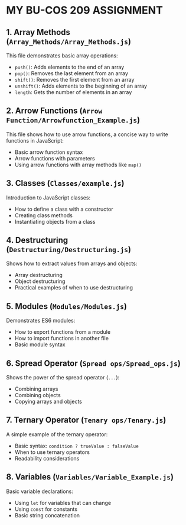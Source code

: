 # MY BU-COS 209 ASSIGNMENT

## 1. Array Methods (`Array_Methods/Array_Methods.js`)
This file demonstrates basic array operations:
- `push()`: Adds elements to the end of an array
- `pop()`: Removes the last element from an array
- `shift()`: Removes the first element from an array
- `unshift()`: Adds elements to the beginning of an array
- `length`: Gets the number of elements in an array

## 2. Arrow Functions (`Arrow Function/Arrowfunction_Example.js`)
This file shows how to use arrow functions, a concise way to write functions in JavaScript:
- Basic arrow function syntax
- Arrow functions with parameters
- Using arrow functions with array methods like `map()`

## 3. Classes (`Classes/example.js`)
Introduction to JavaScript classes:
- How to define a class with a constructor
- Creating class methods
- Instantiating objects from a class

## 4. Destructuring (`Destructuring/Destructuring.js`)
Shows how to extract values from arrays and objects:
- Array destructuring
- Object destructuring
- Practical examples of when to use destructuring

## 5. Modules (`Modules/Modules.js`)
Demonstrates ES6 modules:
- How to export functions from a module
- How to import functions in another file
- Basic module syntax

## 6. Spread Operator (`Spread ops/Spread_ops.js`)
Shows the power of the spread operator (`...`):
- Combining arrays
- Combining objects
- Copying arrays and objects

## 7. Ternary Operator (`Tenary ops/Tenary.js`)
A simple example of the ternary operator:
- Basic syntax: `condition ? trueValue : falseValue`
- When to use ternary operators
- Readability considerations

## 8. Variables (`Variables/Variable_Example.js`)
Basic variable declarations:
- Using `let` for variables that can change
- Using `const` for constants
- Basic string concatenation


